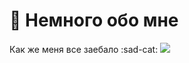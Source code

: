 #  🍛  Немного обо мне

Как же меня все заебало :sad-cat:
<img src="![image](https://user-images.githubusercontent.com/57398239/120381950-a6064f80-c355-11eb-9bdb-7c9555c29988.png)">

